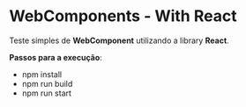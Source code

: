 # WebComponents - With React
Teste simples de **WebComponent** utilizando a library **React**.

**Passos para a execução**:
- npm install
- npm run build
- npm run start